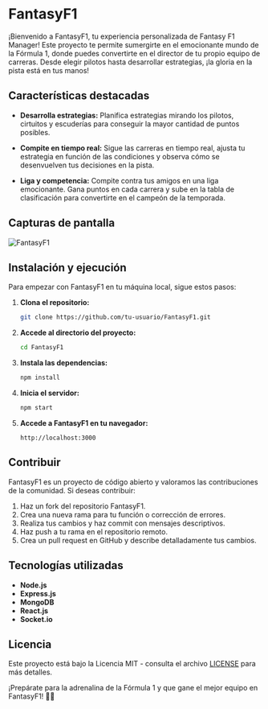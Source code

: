 # FantasyF1

¡Bienvenido a FantasyF1, tu experiencia personalizada de Fantasy F1 Manager! Este proyecto te permite sumergirte en el emocionante mundo de la Fórmula 1, donde puedes convertirte en el director de tu propio equipo de carreras. Desde elegir pilotos hasta desarrollar estrategias, ¡la gloria en la pista está en tus manos!

## Características destacadas
  
- **Desarrolla estrategias:** Planifica estrategias mirando los pilotos, cirtuitos y escuderías para conseguir la mayor  cantidad de puntos posibles.

- **Compite en tiempo real:** Sigue las carreras en tiempo real, ajusta tu estrategia en función de las condiciones y observa cómo se desenvuelven tus decisiones en la pista.

- **Liga y competencia:** Compite contra tus amigos en una liga emocionante. Gana puntos en cada carrera y sube en la tabla de clasificación para convertirte en el campeón de la temporada.

## Capturas de pantalla

![FantasyF1](link_a_tu_captura_de_pantalla.png)

## Instalación y ejecución

Para empezar con FantasyF1 en tu máquina local, sigue estos pasos:

1. **Clona el repositorio:**
   ```bash
   git clone https://github.com/tu-usuario/FantasyF1.git
   ```

2. **Accede al directorio del proyecto:**
   ```bash
   cd FantasyF1
   ```

3. **Instala las dependencias:**
   ```bash
   npm install
   ```

4. **Inicia el servidor:**
   ```bash
   npm start
   ```

5. **Accede a FantasyF1 en tu navegador:**
   ```
   http://localhost:3000
   ```

## Contribuir

FantasyF1 es un proyecto de código abierto y valoramos las contribuciones de la comunidad. Si deseas contribuir:

1. Haz un fork del repositorio FantasyF1.
2. Crea una nueva rama para tu función o corrección de errores.
3. Realiza tus cambios y haz commit con mensajes descriptivos.
4. Haz push a tu rama en el repositorio remoto.
5. Crea un pull request en GitHub y describe detalladamente tus cambios.

## Tecnologías utilizadas

- **Node.js**
- **Express.js**
- **MongoDB**
- **React.js**
- **Socket.io**

## Licencia

Este proyecto está bajo la Licencia MIT - consulta el archivo [LICENSE](LICENSE) para más detalles.

¡Prepárate para la adrenalina de la Fórmula 1 y que gane el mejor equipo en FantasyF1! 🏁✨
